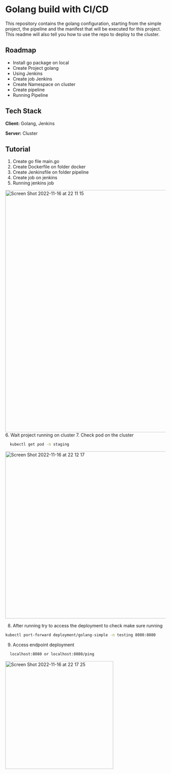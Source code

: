 
# Golang build with CI/CD

This repository contains the golang configuration, starting from the simple project, the pipeline and the manifest that will be executed for this project. This readme will also tell you how to use the repo to deploy to the cluster.


## Roadmap

- Install go package on local
- Create Project golang
- Using Jenkins
- Create job Jenkins
- Create Namespace on cluster
- Create pipeline
- Running Pipeline


## Tech Stack

**Client:** Golang, Jenkins

**Server:** Cluster

## Tutorial
1. Create go file main.go
2. Create Dockerfile on folder docker 
3. Create Jenkinsfile on folder pipeline 
4. Create job on jenkins 
5. Running jenkins job 
<img width="761" alt="Screen Shot 2022-11-16 at 22 11 15" src="https://user-images.githubusercontent.com/117815873/202218441-d048dcbd-cb3b-4f31-a9dc-99507fcd37c3.png">
6. Wait project running on cluster
7. Check pod on the cluster

```bash
  kubectl get pod -n staging
```
<img width="525" alt="Screen Shot 2022-11-16 at 22 12 17" src="https://user-images.githubusercontent.com/117815873/202218672-538b36fe-c0f4-4696-aca0-62e51533049b.png">
 
8. After running try to access the deployment to check make sure running
```bash
kubectl port-forward deployment/golang-simple -n testing 8080:8080
```
9. Access endpoint deployment
```bash
  localhost:8080 or localhost:8080/ping
```
<img width="339" alt="Screen Shot 2022-11-16 at 22 17 25" src="https://user-images.githubusercontent.com/117815873/202219984-969c8c11-80e2-4bca-9d44-c00815d89f83.png">
